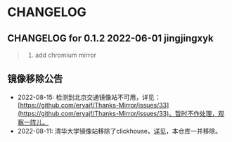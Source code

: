 # CHANGELOG

## CHANGELOG for 0.1.2  2022-06-01 jingjingxyk
> 1. add chromium mirror

## 镜像移除公告

- 2022-08-15: 检测到北京交通镜像站不可用，详见：[https://github.com/eryajf/Thanks-Mirror/issues/33](https://github.com/eryajf/Thanks-Mirror/issues/33)。暂时不作处理，观察一阵儿。
- 2022-08-11: 清华大学镜像站移除了clickhouse，[详见](https://mirrors.tuna.tsinghua.edu.cn/news/#remove-steamos-clickhouse)，本仓库一并移除。